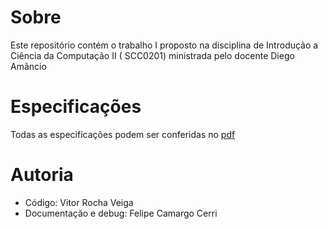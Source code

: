 # Sobre
Este repositório contém o trabalho I proposto na disciplina de Introdução a Ciência da Computação II (	SCC0201) ministrada pelo docente Diego Amâncio

# Especificações 
Todas as especificações podem ser conferidas no [pdf](Trabalho_1.pdf)

# Autoria
- Código: Vitor Rocha Veiga
- Documentação e debug: Felipe Camargo Cerri